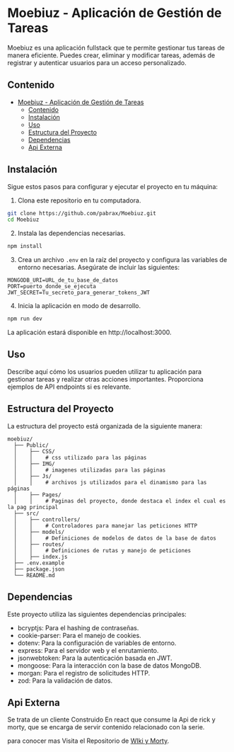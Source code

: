 
# Moebiuz - Aplicación de Gestión de Tareas

Moebiuz es una aplicación fullstack que te permite gestionar tus tareas de manera eficiente. Puedes crear, eliminar y modificar tareas, además de registrar y autenticar usuarios para un acceso personalizado.

## Contenido

- [Moebiuz - Aplicación de Gestión de Tareas](#moebiuz---aplicación-de-gestión-de-tareas)
  - [Contenido](#contenido)
  - [Instalación](#instalación)
  - [Uso](#uso)
  - [Estructura del Proyecto](#estructura-del-proyecto)
  - [Dependencias](#dependencias)
  - [Api Externa](#api-externa)

## Instalación

Sigue estos pasos para configurar y ejecutar el proyecto en tu máquina:

1. Clona este repositorio en tu computadora.

```bash
git clone https://github.com/pabrax/Moebiuz.git
cd Moebiuz
```

2. Instala las dependencias necesarias.

```bash
npm install
```

3. Crea un archivo `.env` en la raíz del proyecto y configura las variables de entorno necesarias. Asegúrate de incluir las siguientes:

```
MONGODB_URI=URL_de_tu_base_de_datos
PORT=puerto_donde_se_ejecuta
JWT_SECRET=Tu_secreto_para_generar_tokens_JWT
```

4. Inicia la aplicación en modo de desarrollo.

```bash
npm run dev
```
La aplicación estará disponible en http://localhost:3000.

## Uso

Describe aquí cómo los usuarios pueden utilizar tu aplicación para gestionar tareas y realizar otras acciones importantes. Proporciona ejemplos de API endpoints si es relevante.

## Estructura del Proyecto
La estructura del proyecto está organizada de la siguiente manera:

```
moebiuz/
  ├── Public/
  │    ├── CSS/
  │    │    # css utilizado para las páginas
  │    ├── IMG/
  │    │    # imagenes utilizadas para las páginas
  │    ├── Js/
  │    │    # archivos js utilizados para el dinamismo para las páginas
  │    ├── Pages/
  │    │    # Paginas del proyecto, donde destaca el index el cual es la pag principal
  ├── src/
  │    ├── controllers/
  │    │    # Controladores para manejar las peticiones HTTP
  │    ├── models/
  │    │    # Definiciones de modelos de datos de la base de datos
  │    ├── routes/
  │    │    # Definiciones de rutas y manejo de peticiones
  │    ├── index.js
  ├── .env.example
  ├── package.json
  └── README.md
```

## Dependencias
Este proyecto utiliza las siguientes dependencias principales:

- bcryptjs: Para el hashing de contraseñas.
- cookie-parser: Para el manejo de cookies.
- dotenv: Para la configuración de variables de entorno.
- express: Para el servidor web y el enrutamiento.
- jsonwebtoken: Para la autenticación basada en JWT.
- mongoose: Para la interacción con la base de datos MongoDB.
- morgan: Para el registro de solicitudes HTTP.
- zod: Para la validación de datos.

## Api Externa

Se trata de un cliente Construido En react que consume la Api de rick y morty, que se encarga de servir contenido relacionado con la serie.

para conocer mas Visita el Repositorio de [WIki y Morty](https://github.com/pabrax/practicaReact).